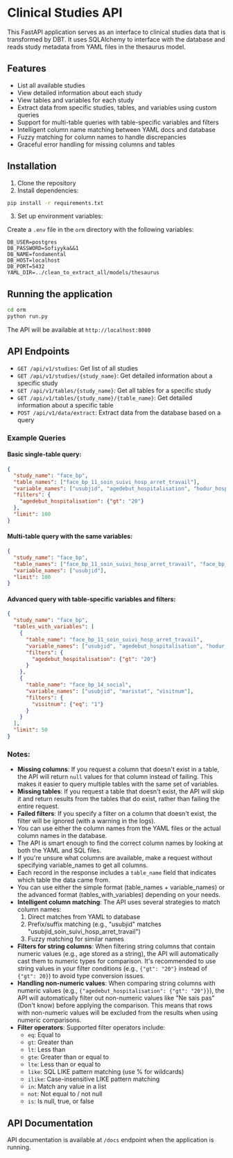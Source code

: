 # Clinical Studies API

This FastAPI application serves as an interface to clinical studies data that is transformed by DBT. It uses SQLAlchemy to interface with the database and reads study metadata from YAML files in the thesaurus model.

## Features

- List all available studies
- View detailed information about each study
- View tables and variables for each study
- Extract data from specific studies, tables, and variables using custom queries
- Support for multi-table queries with table-specific variables and filters
- Intelligent column name matching between YAML docs and database
- Fuzzy matching for column names to handle discrepancies
- Graceful error handling for missing columns and tables

## Installation

1. Clone the repository
2. Install dependencies:

```bash
pip install -r requirements.txt
```

3. Set up environment variables:

Create a `.env` file in the `orm` directory with the following variables:

```
DB_USER=postgres
DB_PASSWORD=Sofiyyka&&1
DB_NAME=fondamental
DB_HOST=localhost
DB_PORT=5432
YAML_DIR=../clean_to_extract_all/models/thesaurus
```

## Running the application

```bash
cd orm
python run.py
```

The API will be available at `http://localhost:8080`

## API Endpoints

- `GET /api/v1/studies`: Get list of all studies
- `GET /api/v1/studies/{study_name}`: Get detailed information about a specific study
- `GET /api/v1/tables/{study_name}`: Get all tables for a specific study
- `GET /api/v1/tables/{study_name}/{table_name}`: Get detailed information about a specific table
- `POST /api/v1/data/extract`: Extract data from the database based on a query

### Example Queries

#### Basic single-table query:

```json
{
  "study_name": "face_bp",
  "table_names": ["face_bp_11_soin_suivi_hosp_arret_travail"],
  "variable_names": ["usubjid", "agedebut_hospitalisation", "hodur_hospitalisation_ly"],
  "filters": {
    "agedebut_hospitalisation": {"gt": "20"}
  },
  "limit": 100
}
```

#### Multi-table query with the same variables:

```json
{
  "study_name": "face_bp",
  "table_names": ["face_bp_11_soin_suivi_hosp_arret_travail", "face_bp_14_social"],
  "variable_names": ["usubjid"],
  "limit": 100
}
```

#### Advanced query with table-specific variables and filters:

```json
{
  "study_name": "face_bp",
  "tables_with_variables": [
    {
      "table_name": "face_bp_11_soin_suivi_hosp_arret_travail",
      "variable_names": ["usubjid", "agedebut_hospitalisation", "hodur_hospitalisation_ly"],
      "filters": {
        "agedebut_hospitalisation": {"gt": "20"}
      }
    },
    {
      "table_name": "face_bp_14_social",
      "variable_names": ["usubjid", "maristat", "visitnum"],
      "filters": {
        "visitnum": {"eq": "1"}
      }
    }
  ],
  "limit": 50
}
```

### Notes:

- **Missing columns**: If you request a column that doesn't exist in a table, the API will return `null` values for that column instead of failing. This makes it easier to query multiple tables with the same set of variables.
- **Missing tables**: If you request a table that doesn't exist, the API will skip it and return results from the tables that do exist, rather than failing the entire request.
- **Failed filters**: If you specify a filter on a column that doesn't exist, the filter will be ignored (with a warning in the logs).
- You can use either the column names from the YAML files or the actual column names in the database.
- The API is smart enough to find the correct column names by looking at both the YAML and SQL files.
- If you're unsure what columns are available, make a request without specifying variable_names to get all columns.
- Each record in the response includes a `table_name` field that indicates which table the data came from.
- You can use either the simple format (table_names + variable_names) or the advanced format (tables_with_variables) depending on your needs.
- **Intelligent column matching**: The API uses several strategies to match column names:
  1. Direct matches from YAML to database
  2. Prefix/suffix matching (e.g., "usubjid" matches "usubjid_soin_suivi_hosp_arret_travail")
  3. Fuzzy matching for similar names
- **Filters for string columns**: When filtering string columns that contain numeric values (e.g., age stored as a string), the API will automatically cast them to numeric types for comparison. It's recommended to use string values in your filter conditions (e.g., `{"gt": "20"}` instead of `{"gt": 20}`) to avoid type conversion issues.
- **Handling non-numeric values**: When comparing string columns with numeric values (e.g., `{"agedebut_hospitalisation": {"gt": "20"}}`), the API will automatically filter out non-numeric values like "Ne sais pas" (Don't know) before applying the comparison. This means that rows with non-numeric values will be excluded from the results when using numeric comparisons.
- **Filter operators**: Supported filter operators include:
  - `eq`: Equal to
  - `gt`: Greater than
  - `lt`: Less than
  - `gte`: Greater than or equal to
  - `lte`: Less than or equal to
  - `like`: SQL LIKE pattern matching (use % for wildcards)
  - `ilike`: Case-insensitive LIKE pattern matching
  - `in`: Match any value in a list
  - `not`: Not equal to / not null
  - `is`: Is null, true, or false

## API Documentation

API documentation is available at `/docs` endpoint when the application is running. 